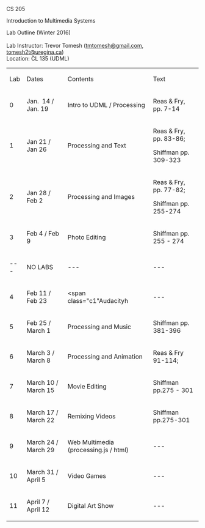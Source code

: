 


</style></head><body class="c11"><p class="c8"><span class="c4">CS 205</span></p><p class="c8"><span class="c4">Introduction to Multimedia Systems</span></p><p class="c8"><span class="c4">Lab Outline (Winter 2016)<br><br>Lab Instructor: Trevor Tomesh (</span><span class="c4 c9"><a class="c13" href="mailto:tmtomesh@gmail.com">tmtomesh@gmail.com</a></span><span class="c4">, tomesh2t@uregina.ca)</span><span class="c4"><br>Location: CL 135 (UDML)</span></p><p class="c8 c12"><span class="c4"></span></p><p class="c8 c12"><span class="c4"></span></p><a href="http://www.cs.uregina.ca/Links/class-info/205/#" id="b78a754f77f81f00ce501effc5afdcbcda1d6227" name="b78a754f77f81f00ce501effc5afdcbcda1d6227"></a><a href="http://www.cs.uregina.ca/Links/class-info/205/#" id="0" name="0"></a><table cellpadding="0" cellspacing="0" class="c10"><tbody><tr class="c5"><td class="c2" colspan="1" rowspan="1"><p class="c0"><span class="c1">Lab</span></p></td><td class="c6" colspan="1" rowspan="1"><p class="c0"><span class="c1">Dates </span></p></td><td class="c7" colspan="1" rowspan="1"><p class="c0"><span class="c1">Contents</span></p></td><td class="c3" colspan="1" rowspan="1"><p class="c0"><span class="c1">Text</span></p></td></tr><tr class="c5"><td class="c2" colspan="1" rowspan="1"><p class="c0"><span class="c1">0</span></p></td><td class="c6" colspan="1" rowspan="1"><p class="c0"><span class="c1">Jan. &nbsp;14 / Jan. 19</span></p></td><td class="c7" colspan="1" rowspan="1"><p class="c0"><span class="c1">Intro to UDML / Processing</span></p></td><td class="c3" colspan="1" rowspan="1"><p class="c0"><span class="c1">Reas &amp; Fry, pp. 7-14</span></p></td></tr><tr class="c5"><td class="c2" colspan="1" rowspan="1"><p class="c0"><span class="c1">1</span></p></td><td class="c6" colspan="1" rowspan="1"><p class="c0"><span class="c1">Jan 21 / Jan 26</span></p></td><td class="c7" colspan="1" rowspan="1"><p class="c0"><span class="c1">Processing and Text</span></p></td><td class="c3" colspan="1" rowspan="1"><p class="c0"><span class="c1">Reas &amp; Fry, pp. 83-86;</span></p><p class="c0"><span class="c1">Shiffman pp. 309-323</span></p></td></tr><tr class="c5"><td class="c2" colspan="1" rowspan="1"><p class="c0"><span class="c1">2</span></p></td><td class="c6" colspan="1" rowspan="1"><p class="c0"><span class="c1">Jan 28 / Feb 2</span></p></td><td class="c7" colspan="1" rowspan="1"><p class="c0"><span class="c1">Processing and Images</span></p></td><td class="c3" colspan="1" rowspan="1"><p class="c0"><span class="c1">Reas &amp; Fry, pp. 77-82;</span></p><p class="c0"><span class="c1">Shiffman pp. 255-274</span></p></td></tr><tr class="c5"><td class="c2" colspan="1" rowspan="1"><p class="c0"><span class="c1">3</span></p></td><td class="c6" colspan="1" rowspan="1"><p class="c0"><span class="c1">Feb 4 / Feb 9</span></p></td><td class="c7" colspan="1" rowspan="1"><p class="c0"><span class="c1">Photo Editing</span></p></td><td class="c3" colspan="1" rowspan="1"><p class="c0"><span class="c1">Shiffman pp. 255 - 274</span></p></td></tr><tr class="c5"><td class="c2" colspan="1" rowspan="1"><p class="c0"><span class="c1">---</span></p></td><td class="c6" colspan="1" rowspan="1"><p class="c0"><span class="c1">NO LABS</span></p></td><td class="c7" colspan="1" rowspan="1"><p class="c0"><span class="c1">---</span></p></td><td class="c3" colspan="1" rowspan="1"><p class="c0"><span class="c1">---</span></p></td></tr><tr class="c5"><td class="c2" colspan="1" rowspan="1"><p class="c0"><span class="c1">4</span></p></td><td class="c6" colspan="1" rowspan="1"><p class="c0"><span class="c1">Feb 11 / Feb 23</span></p></td><td class="c7" colspan="1" rowspan="1"><p class="c0"><span class="c1"Audacityh</span></p></td><td class="c3" colspan="1" rowspan="1"><p class="c0"><span class="c1">---</span></p></td></tr><tr class="c5"><td class="c2" colspan="1" rowspan="1"><p class="c0"><span class="c1">5</span></p></td><td class="c6" colspan="1" rowspan="1"><p class="c0"><span class="c1">Feb 25 / March 1</span></p></td><td class="c7" colspan="1" rowspan="1"><p class="c0"><span class="c1">Processing and Music</span></p></td><td class="c3" colspan="1" rowspan="1"><p class="c0"><span class="c1">Shiffman pp. 381-396</span></p></td></tr><tr class="c5"><td class="c2" colspan="1" rowspan="1"><p class="c0"><span class="c1">6</span></p></td><td class="c6" colspan="1" rowspan="1"><p class="c0"><span class="c1">March 3 / March 8</span></p></td><td class="c7" colspan="1" rowspan="1"><p class="c0"><span class="c1">Processing and Animation</span></p></td><td class="c3" colspan="1" rowspan="1"><p class="c0"><span class="c1">Reas &amp; Fry 91-114;<br></span></p></td></tr><tr class="c5"><td class="c2" colspan="1" rowspan="1"><p class="c0"><span class="c1">7</span></p></td><td class="c6" colspan="1" rowspan="1"><p class="c0"><span class="c1">March 10 / March 15</span></p></td><td class="c7" colspan="1" rowspan="1"><p class="c0"><span class="c1">Movie Editing</span></p></td><td class="c3" colspan="1" rowspan="1"><p class="c0"><span class="c1">Shiffman pp.275 - 301</span></p></td></tr><tr class="c5"><td class="c2" colspan="1" rowspan="1"><p class="c0"><span class="c1">8</span></p></td><td class="c6" colspan="1" rowspan="1"><p class="c0"><span class="c1">March 17 / March 22</span></p></td><td class="c7" colspan="1" rowspan="1"><p class="c0"><span class="c1">Remixing Videos</span></p></td><td class="c3" colspan="1" rowspan="1"><p class="c0"><span class="c1">Shiffman pp.275-301</span></p></td></tr><tr class="c5"><td class="c2" colspan="1" rowspan="1"><p class="c0"><span class="c1">9</span></p></td><td class="c6" colspan="1" rowspan="1"><p class="c0"><span class="c1">March 24 / March 29</span></p></td><td class="c7" colspan="1" rowspan="1"><p class="c0"><span class="c1">Web Multimedia (processing.js / html)</span></p></td><td class="c3" colspan="1" rowspan="1"><p class="c0"><span class="c1">---</span></p></td></tr><tr class="c5"><td class="c2" colspan="1" rowspan="1"><p class="c0"><span class="c1">10</span></p></td><td class="c6" colspan="1" rowspan="1"><p class="c0"><span class="c1">March 31 / April 5</span></p></td><td class="c7" colspan="1" rowspan="1"><p class="c0"><span class="c1">Video Games</span></p></td><td class="c3" colspan="1" rowspan="1"><p class="c0"><span class="c1">---</span></p></td></tr><tr class="c5"><td class="c2" colspan="1" rowspan="1"><p class="c0"><span class="c1">11</span></p></td><td class="c6" colspan="1" rowspan="1"><p class="c0"><span class="c1">April 7 / April 12</span></p></td><td class="c7" colspan="1" rowspan="1"><p class="c0"><span class="c1">Digital Art Show</span></p></td><td class="c3" colspan="1" rowspan="1"><p class="c0"><span class="c1">---</span></p></td></tr></tbody></table><p class="c8 c12"><span class="c4"></span></p><p class="c8 c12"><span></span></p></body></html>
